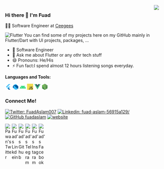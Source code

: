 



<img align='right' src="https://github-readme-stats.vercel.app/api?username=fuadaslam&show_icons=true">

### Hi there 👋  I'm Fuad

👨‍💻 Software Engineer at [Ceegees](https://ceegees.in/)

<img src="https://cdn.worldvectorlogo.com/logos/flutter-logo.svg" alt="Flutter" width="20" height="20"> You can find some of my projects here on my GitHub mainly in Flutter/Dart with UI projects, packages, ...

- 🌱 Software Engineer
- 💬 Ask me about Flutter or any othr tech stuff
- 😄 Pronouns: He/His
- ⚡ Fun fact:I spend almost 12 hours listening songs everyday.

**Languages and Tools:**  

<code><img height="20" src="https://raw.githubusercontent.com/github/explore/80688e429a7d4ef2fca1e82350fe8e3517d3494d/topics/flutter/flutter.png"></code>
<code><img height="20" src="https://raw.githubusercontent.com/github/explore/80688e429a7d4ef2fca1e82350fe8e3517d3494d/topics/dart/dart.png"></code>
<code><img height="20" src="https://raw.githubusercontent.com/github/explore/80688e429a7d4ef2fca1e82350fe8e3517d3494d/topics/android/android.png"></code>
<code><img height="20" src="https://raw.githubusercontent.com/github/explore/80688e429a7d4ef2fca1e82350fe8e3517d3494d/topics/javascript/javascript.png"></code>
<code><img height="20" src="https://raw.githubusercontent.com/github/explore/80688e429a7d4ef2fca1e82350fe8e3517d3494d/topics/vue/vue.png"></code>
<code><img height="20" src="https://raw.githubusercontent.com/github/explore/80688e429a7d4ef2fca1e82350fe8e3517d3494d/topics/nodejs/nodejs.png"></code>    


### Connect Me!

[![Twitter: FuadAslam007](https://img.shields.io/twitter/follow/fuadaslam?style=social)](https://twitter.com/FuadAslam007)
[![Linkedin: fuad-aslam-56915a129/](https://img.shields.io/badge/-fuadaslam-blue?style=flat-square&logo=Linkedin&logoColor=white&link=https://www.linkedin.com/in/fuad-aslam-56915a129/)](https://www.linkedin.com/in/fuad-aslam-56915a129/)
[![GitHub fuadaslam](https://img.shields.io/github/followers/fuadaslam?label=follow&style=social)](https://github.com/fuadaslam)
[![website](https://img.shields.io/badge/PortfolioWebsite-fuadaslam-2648ff?style=flat-square&logo=google-chrome)](https://fuadaslam.github.io/MyPorfolio/)

<a href="https://twitter.com/FuadAslam007">
  <img align="left" alt="Pawan's Twitter" width="22px" src="https://cdn.jsdelivr.net/npm/simple-icons@v3/icons/twitter.svg" />
</a>
<a href="https://linkedin.com/in/fuad-aslam-56915a129/">
  <img align="left" alt="Fuad's Linkdein" width="22px" src="https://cdn.jsdelivr.net/npm/simple-icons@v3/icons/linkedin.svg" />
</a>
<a href="https://github.com/fuadaslam">
  <img align="left" alt="Fuad's Github" width="22px" src="https://cdn.jsdelivr.net/npm/simple-icons@v3/icons/github.svg" />
</a>
<a href="https://t.me/fuadaslam">
  <img align="left" alt="Fuad's Telegram" width="22px" src="https://cdn.jsdelivr.net/npm/simple-icons@v3/icons/telegram.svg" />
</a>
<a href="https://instagram.com/_beingfuad_/">
  <img align="left" alt="Fuad's Instagram" width="22px" src="https://cdn.jsdelivr.net/npm/simple-icons@v3/icons/instagram.svg" />
</a>
<a href="https://www.facebook.com/fuad.aslam.1/">
  <img align="left" alt="Fuad's Facebook" width="22px" src="https://cdn.jsdelivr.net/npm/simple-icons@v3/icons/facebook.svg" />
</a>

